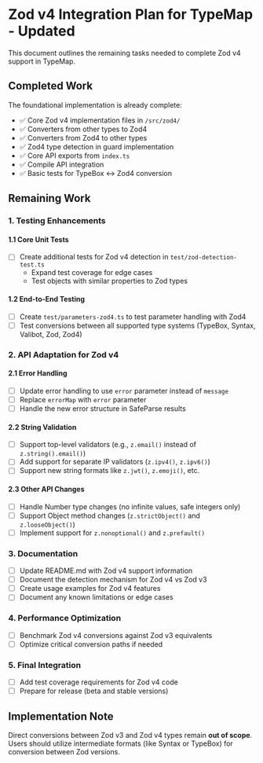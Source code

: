 # Zod v4 Integration Plan for TypeMap - Updated

This document outlines the remaining tasks needed to complete Zod v4 support in TypeMap.

## Completed Work

The foundational implementation is already complete:

- ✅ Core Zod v4 implementation files in `/src/zod4/`
- ✅ Converters from other types to Zod4
- ✅ Converters from Zod4 to other types
- ✅ Zod4 type detection in guard implementation
- ✅ Core API exports from `index.ts`
- ✅ Compile API integration
- ✅ Basic tests for TypeBox ↔ Zod4 conversion

## Remaining Work

### 1. Testing Enhancements

#### 1.1 Core Unit Tests

- [ ] Create additional tests for Zod v4 detection in `test/zod-detection-test.ts`
  - Expand test coverage for edge cases
  - Test objects with similar properties to Zod types

#### 1.2 End-to-End Testing

- [ ] Create `test/parameters-zod4.ts` to test parameter handling with Zod4
- [ ] Test conversions between all supported type systems (TypeBox, Syntax, Valibot, Zod, Zod4)

### 2. API Adaptation for Zod v4

#### 2.1 Error Handling

- [ ] Update error handling to use `error` parameter instead of `message`
- [ ] Replace `errorMap` with `error` parameter
- [ ] Handle the new error structure in SafeParse results

#### 2.2 String Validation

- [ ] Support top-level validators (e.g., `z.email()` instead of `z.string().email()`)
- [ ] Add support for separate IP validators (`z.ipv4()`, `z.ipv6()`)
- [ ] Support new string formats like `z.jwt()`, `z.emoji()`, etc.

#### 2.3 Other API Changes

- [ ] Handle Number type changes (no infinite values, safe integers only)
- [ ] Support Object method changes (`z.strictObject()` and `z.looseObject()`)
- [ ] Implement support for `z.nonoptional()` and `z.prefault()`

### 3. Documentation

- [ ] Update README.md with Zod v4 support information
- [ ] Document the detection mechanism for Zod v4 vs Zod v3
- [ ] Create usage examples for Zod v4 features
- [ ] Document any known limitations or edge cases

### 4. Performance Optimization

- [ ] Benchmark Zod v4 conversions against Zod v3 equivalents
- [ ] Optimize critical conversion paths if needed

### 5. Final Integration

- [ ] Add test coverage requirements for Zod v4 code
- [ ] Prepare for release (beta and stable versions)

## Implementation Note

Direct conversions between Zod v3 and Zod v4 types remain **out of scope**. Users should utilize intermediate formats (like Syntax or TypeBox) for conversion between Zod versions.
